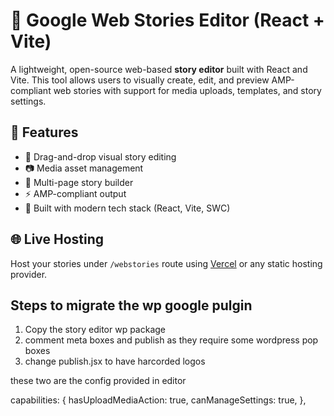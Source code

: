 # 📖 Google Web Stories Editor (React + Vite)

A lightweight, open-source web-based **story editor** built with React and Vite. This tool allows users to visually create, edit, and preview AMP-compliant web stories with support for media uploads, templates, and story settings.

## 🚀 Features

- 🎨 Drag-and-drop visual story editing
- 📷 Media asset management
- 📄 Multi-page story builder
- ⚡ AMP-compliant output
- 🧩 Built with modern tech stack (React, Vite, SWC)

## 🌐 Live Hosting

Host your stories under `/webstories` route using [Vercel](https://vercel.com) or any static hosting provider.



## Steps to migrate the wp google pulgin
1. Copy the story editor wp package
2. comment meta boxes and publish as they require some wordpress pop boxes
3. change publish.jsx to have harcorded logos


these two are the config provided in editor

capabilities: {
hasUploadMediaAction: true,
canManageSettings: true,
},
